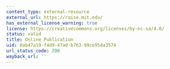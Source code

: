 ```yaml
---
content_type: external-resource
external_url: https://raise.mit.edu/
has_external_license_warning: true
license: https://creativecommons.org/licenses/by-nc-sa/4.0/
status: valid
title: Online Publication
uid: 8ab47a19-f4d9-47a0-b763-99ce954a3574
url_status_code: 200
wayback_url: ''
---
```

